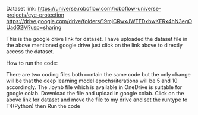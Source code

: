 Dataset link: https://universe.roboflow.com/roboflow-universe-projects/eye-protection
https://drive.google.com/drive/folders/19mjCRwxJWEEDxbwKFRx4hN3eqOUadG2M?usp=sharing 

This is the google drive link for dataset. I have uploaded the dataset file in the above mentioned google drive just click on the link above to directly access the dataset. 

 

How to run the code: 

There are two coding files both contain the same code but the only change will be that the deep learning model epochs/iterations will be 5 and 10 accordingly.
The .ipynb file which is available in OneDrive is suitable for google colab. Download the file and upload in google colab. Click on the above link for dataset and move the file to my drive and set the runtype to T4(Python) then Run the code  

 
